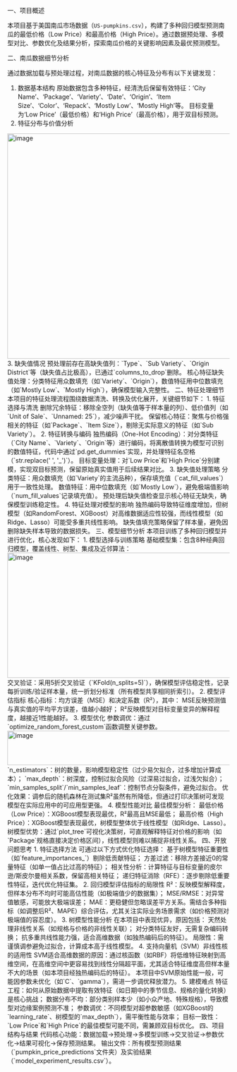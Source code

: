 一、项目概述

  本项目基于美国南瓜市场数据（`US-pumpkins.csv`），构建了多种回归模型预测南瓜的最低价格（Low Price）和最高价格（High Price）。通过数据预处理、多模型对比、参数优化及结果分析，探索南瓜价格的关键影响因素及最优预测模型。

二、南瓜数据细节分析

  通过数据加载与预处理过程，对南瓜数据的核心特征及分布有以下关键发现：
  
1. 数据基本结构
	原始数据包含多种特征，经清洗后保留有效特征：‘City Name’、‘Package’、‘Variety’、‘Date’、‘Origin’、‘Item Size’、‘Color’、‘Repack’、‘Mostly Low’、‘Mostly High’等。
目标变量为‘Low Price’（最低价格）和‘High Price’（最高价格），用于双目标预测。
2. 特征分布与价值分析
<img width="872" height="511" alt="image" src="https://github.com/user-attachments/assets/716033b7-d1c8-4262-abdc-ac4d78f519cb" />
3. 缺失值情况
  预处理前存在高缺失值列：`Type`、`Sub Variety`、`Origin District`等（缺失值占比极高），已通过`columns_to_drop`删除。
  核心特征缺失值处理：分类特征用众数填充（如`Variety`、`Origin`），数值特征用中位数填充（如`Mostly Low`、`Mostly High`），确保模型输入完整性。
二、特征处理细节
  本项目的特征处理流程围绕数据清洗、转换及优化展开，关键细节如下：
1. 特征选择与清洗
  删除冗余特征：移除全空列（缺失值等于样本量的列）、低价值列（如`Unit of Sale`、`Unnamed: 25`），减少噪声干扰。
  保留核心特征：聚焦与价格强相关的特征（如`Package`、`Item Size`），剔除无实际意义的特征（如`Sub Variety`）。
2. 特征转换与编码
  独热编码（One-Hot Encoding）：对分类特征（`City Name`、`Variety`、`Origin`等）进行编码，将离散值转换为模型可识别的数值特征，代码中通过`pd.get_dummies`实现，并处理特征名空格（`str.replace(' ', '_')`）。
  目标变量处理：对`Low Price`和`High Price`分别建模，实现双目标预测，保留原始真实值用于后续结果对比。
3. 缺失值处理策略
  分类特征：用众数填充（如`Variety`的主流品种），保存填充值（`cat_fill_values`）用于一致性处理。
  数值特征：用中位数填充（如`Mostly Low`），避免极端值影响（`num_fill_values`记录填充值）。
  预处理后缺失值检查显示核心特征无缺失，确保模型训练稳定性。
4. 特征处理对模型的影响
  独热编码导致特征维度增加，但树模型（如RandomForest、XGBoost）对高维数据适应性较强，而线性模型（如Ridge、Lasso）可能受多重共线性影响。
  缺失值填充策略保留了样本量，避免因删除缺失样本导致的数据损失。
三、模型细节分析
  本项目训练了多种回归模型并进行优化，核心发现如下：
1. 模型选择与训练策略
  基础模型集：包含8种经典回归模型，覆盖线性、树型、集成及近邻算法：
<img width="650" height="284" alt="image" src="https://github.com/user-attachments/assets/dea0e2d1-9e4a-4a01-bcd5-98a32698b25e" />
  交叉验证：采用5折交叉验证（`KFold(n_splits=5)`），确保模型评估稳定性，记录每折训练/验证样本量，统一折划分标准（所有模型共享相同折索引）。
2. 模型评估指标
  核心指标：均方误差（MSE）和决定系数（R²），其中：
    MSE反映预测值与真实值的平均平方误差，值越小越好；
    R²反映模型对目标变量变异的解释程度，越接近1性能越好。
3. 模型优化
  参数调优：通过`optimize_random_forest_custom`函数调整关键参数。
<img width="730" height="78" alt="image" src="https://github.com/user-attachments/assets/688f47c0-125e-40af-9dda-d374b2607e3c" />
    `n_estimators`：树的数量，影响模型稳定性（过少易欠拟合，过多增加计算成本）；
    `max_depth`：树深度，控制过拟合风险（过深易过拟合，过浅欠拟合）；
    `min_samples_split`/`min_samples_leaf`：控制节点分裂条件，避免过拟合。
  优化效果：调参后的随机森林在测试集R²虽然有所降低，但通过打印决策树可发现模型在实际应用中的可应用型更强。
4. 模型性能对比
  最佳模型分析：
    最低价格（Low Price）：XGBoost模型表现最优，R²最高且MSE最低；
    最高价格（High Price）：XGBoost模型表现最优，树模型整体优于线性模型（如Ridge、Lasso）。
  树模型优势：通过`plot_tree`可视化决策树，可直观解释特征对价格的影响（如`Package`规格直接决定价格区间），线性模型则难以捕捉非线性关系。
四、开放问题思考
1. 特征选择方法
可通过以下方式优化特征选择：
  基于树模型特征重要性（如`feature_importances_`）剔除低贡献特征；
  方差过滤：移除方差接近0的常量特征（如单一值占比过高的特征）；
  相关性分析：计算特征与目标变量的皮尔逊/斯皮尔曼相关系数，保留高相关特征；
  递归特征消除（RFE）：逐步剔除低重要性特征，迭代优化特征集。
2. 回归模型评估指标的局限性
  R²：反映模型解释度，但样本分布不均时可能高估性能（如极端值少的数据集）；
  MSE/RMSE：对异常值敏感，可能放大极端误差；
  MAE：更稳健但忽略误差平方关系。需结合多种指标（如调整后R²、MAPE）综合评估，尤其关注实际业务场景需求（如价格预测对极端值的容忍度）。
3. 树模型性能分析
  在本项目中表现优异，原因包括：
  天然处理非线性关系（如规格与价格的非线性关联）；
  对分类特征友好，无需复杂编码转换；
  抗多重共线性能力强，适合高维数据（如独热编码后的特征）。
  局限性：需谨慎调参避免过拟合，计算成本高于线性模型。
4. 支持向量机（SVM）非线性核的适用性
  SVM适合高维数据的原因：通过核函数（如RBF）将低维特征映射到高维空间，在高维空间中更容易找到线性分隔超平面，尤其适合特征维度高但样本量不大的场景（如本项目经独热编码后的特征）。
本项目中SVM原始性能一般，可能因参数未优化（如`C`、`gamma`），需进一步调优释放潜力。
5. 建模难点
  特征工程：如何从原始数据中提取有效特征（如日期中的季节信息、规格的量化转换）是核心挑战；
  数据分布不均：部分类别样本少（如小众产地、特殊规格），导致模型对边缘案例预测不准；
  参数调优：不同模型对超参数敏感（如XGBoost的`learning_rate`、树模型的`max_depth`），需平衡性能与效率；
  目标一致性：`Low Price`和`High Price`的最佳模型可能不同，需兼顾双目标优化。
四、项目结构与结果
  代码核心功能：数据加载→预处理→多模型训练→交叉验证→参数优化→结果可视化→保存预测结果。
  输出文件：所有模型预测结果（`pumpkin_price_predictions`文件夹）及实验结果（`model_experiment_results.csv`）。







